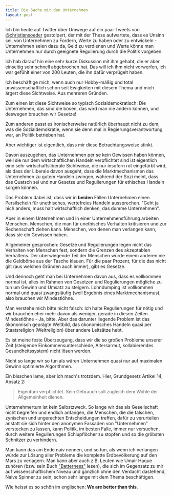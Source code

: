 ```yaml
---
title: Die Sache mit den Unternehmen
layout: post
---
```

Ich bin heute auf Twitter über Umwege auf ein paar Tweets von [@christiansoeder](http://twitter.com/christiansoeder) gestolpert, der mit der These aufwartete, dass es Unsinn sei, von Unternehmen zu Fordern, Werte zu haben oder zu entwickeln - Unternehmen seien dazu da, Geld zu verdienen und Werte könne man Unternehmen nur durch geeignete Regulierung durch die Politik vorgeben.

Ich hab darauf hin eine sehr kurze Diskussion mit ihm gehabt, die er aber einseitig sehr schnell abgebrochen hat. Das will ich ihm nicht vorwerfen, ich war gefühlt einer von 200 Leuten, die ihn dafür verprügelt haben.

Ich beschäftige mich, wenn auch nur Hobby-mäßig und total unwissenschaftlich schon seit Ewigkeiten mit diesem Thema und mich ärgert diese Sichtweise. Aus mehreren Gründen.

Zum einen ist diese Sichtweise so typisch Sozialdemokratisch: Die Unternehmen, das sind die bösen, das wird man nie ändern können, und deswegen brauchen wir Gesetze!

Zum anderen passt es ironischerweise natürlich überhaupt nicht zu dem, was die Sozialdemokratie, wenn sie denn mal in Regierungsverantwortung war, an Politik betrieben hat.

Aber wichtiger ist eigentlich, dass mir diese Betrachtungsweise stinkt.
<!-- more -->
Davon auszugehen, das Unternehmen per se kein Gewissen haben können, weil sie nur dem wirtschaftlichen Handeln verpflichtet sind ist eigentlich eine sehr wirtschaftsliberale Sichtweise, die nur insofern rot eingefärbt wird, als dass der Liberale davon ausgeht, dass die Marktmechanismen das Unternehmen zu gutem Handeln zwingen, während der Sozi meint, dass das Quatsch sei und nur Gesetze und Regulierungen für ethisches Handeln sorgen können.

Das Problem dabei ist, dass wir in **beiden** Fällen Unternehmen einen Persilschein für unethisches, wertefreies Handeln aussprechen. "Geht ja nich anders, muss halt wirtschaftlich denken, das dumme Unternehmen".

Aber in einem Unternehmen und in einer Unternehmensführung arbeiten Menschen. Menschen, die man für unethisches Verhalten kritisieren und zur Rechenschaft ziehen kann. Menschen, von denen man verlangen kann, dass sie ein Gewissen haben.

Allgemeiner gesprochen: Gesetze und Regulierungen legen nicht das Verhalten von Menschen fest, sondern die Grenzen des akzeptablen Verhaltens. Der überwiegende Teil der Menschen würde einem anderen nie die Geldbörse aus der Tasche klauen. Für die paar Prozent, für die das nicht gilt (aus welchen Gründen auch immer), gibt es Gesetze.

Und dennoch geht man bei Unternehmen davon aus, dass es vollkommen normal ist, alles im Rahmen von Gesetzen und Regulierungen mögliche zu tun um Gewinn und Umsatz zu steigern. Lohndumping ist vollkommen normal und quasi zwangsläufig (weil Ergebnis eines Marktmechanismus), also brauchen wir Mindestlöhne.

Man verstehe mich bitte nicht falsch: Ich halte Regulierungen für nötig und wir brauchen eher mehr davon als weniger, gerade in diesen Zeiten. Mindestlöhne - Ja, bitte. Aber das darunter liegende Problem ist das ökonomisch geprägte Weltbild, das ökonomisches Handeln quasi per Staatsreligion (Weltreligion) über andere Leitsätze hebt.

Es ist meine feste Überzeugung, dass wir die so großen Probleme unserer Zeit (steigende Einkommensunterschiede, Altersarmut, kollabierendes Gesundheitssystem) nicht lösen werden.

Nicht so lange wir so tun als wären Unternehmen quasi nur auf maximalen Gewinn optimierte Algorithmen.

Ein bisschen lame, aber ich mach's trotzdem. Hier, Grundgesetz Artikel 14, Absatz 2:

> Eigentum verpflichtet. Sein Gebrauch soll zugleich dem Wohle der Allgemeinheit dienen.

Unternehmertum ist kein Selbstzweck. So lange wir das als Gesellschaft nicht begreifen und endlich anfangen, die Menschen, die die falschen, zynischen und ungerechten Entscheidungen treffen, dafür zu verurteilen anstatt sie sich hinter den anonymen Fassaden von "Unternehmen" verstecken zu lassen, kann Politik, im besten Falle, immer nur versuchen, durch weitere Regulierungen Schlupflöcher zu stopfen und so die gröbsten Schnitzer zu verhindern.

Man kann das am Ende naiv nennen, und so tun, als wenn ich verlangen würde zur Lösung aller Probleme die komplette Erdbevölkerung auf den Mars zu verlagern. Man kann aber auch z.B. Leuten wie Umair Haque zuhören (bzw. sein Buch ["Betterness"](http://hbr.org/product/betterness-economics-for-humans/an/11135-PDF-ENG) lesen), die sich im Gegensatz zu mir auf wissenschaftlichem Niveau und gänzlich ohne den Verdacht dastehend, Naive Spinner zu sein, schon sehr lange mit dem Thema beschäftigen.

Wie heisst es so schön im englischen: **We are better than this**.


